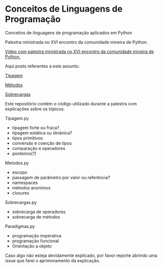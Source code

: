 # Conceitos de Linguagens de Programação
Conceitos de linguagens de programação aplicados em Python

Palestra ministrada no XVI encontro da comunidade mineira de Python.


[Vídeo com palestra ministrada no XVI encontro da comunidade mineira de Python.](https://www.youtube.com/watch?v=QIVzp3p8BZI)

Aqui posts referentes  a este assunto:

[Tipagem](http://cassiobotaro.github.io/conceitos-linguagem-parte-1)

[Métodos](http://cassiobotaro.github.io/conceitos-linguagem-parte-2)

[Sobrecargas](http://cassiobotaro.github.io/conceitos-linguagem-parte-3)

Este repositório contém o código utilizado durante a palestra com explicações sobre os tópicos.

Tipagem.py
- tipagem forte ou fraca?
- tipagem estática ou dinânica?
- tipos primitivos
- conversão e coerção de tipos
- comparação e operadores
- ponteiros(?)

Metodos.py
- escopo
- passagem de parâmetro por valor ou referência?
- namespaces
- métodos anonimos
- closures

Sobrecargas.py
- sobrecarga de operadores
- sobrecarga de métodos

Paradigmas.py
- programação imperativa
- programação funcional
- Orientação a objeto

Caso algo não esteja devidamente explicado, por favor reporte abrindo uma issue que farei o aprimoramento da explicação.

